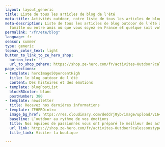 ```yaml
---
layout: layout_generic
title: Liste de tous les articles de blog de l'été
meta-title: Activités outdoor, notre liste de tous les articles de blog
meta-description: Liste de tous les articles de blog outdoor de l'été à partager en
  famille ou entre amis où que vous soyez en France et quelque soit votre niveau
permalink: "/fr/ete/blog"
language: fr
season: summer
type: generic
topnav_color_text: light
button_to_link_to_ze_hero_shop:
  button_text: ''
  url_to_shop_zehero: https://shop.ze-hero.com/fr/activites-Outdoor?calessonstype=all&catypegenderlistsummer=all&calessonsactivitytype=Ski&start-date=21%2F11%2F2021
page_sections:
- template: heroImage50percentHigh
  title: le blog outdoor de l'été
  content: Des histoires et des émotions
- template: blogPostList
  blockBGcolor: blanc
  postNumber: 380
- template: newsletter
  title: Recevez nos dernières informations
- template: ZEHEROintro
  image_bg_href: https://res.cloudinary.com/deddrj0yb/image/upload/v1645714273/groupe/montblanc-escalade/logo/bandeau-zehero-marchand_rvjdy1.png
  baseline: L’outdoor au rythme de vos émotions
  title: Nos équipes de passionnés vous ont préparé le meilleur des activités outdoor
  url_link: https://shop.ze-hero.com/fr/activites-Outdoor?calessonstype=all&catypegenderlistsummer=all&calessonsactivitytype=all&start-date=
  title_link: Visiter la boutique

---
```

